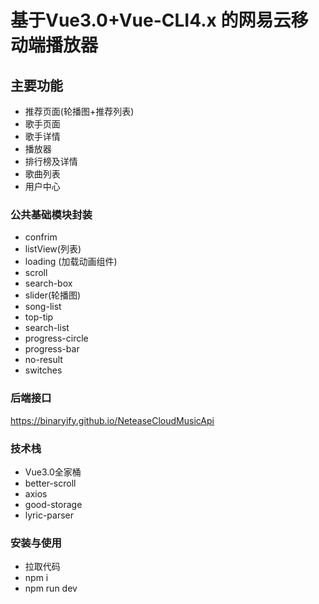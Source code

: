 # 基于Vue3.0+Vue-CLI4.x 的网易云移动端播放器

## 主要功能
- 推荐页面(轮播图+推荐列表)
- 歌手页面
- 歌手详情
- 播放器
- 排行榜及详情
- 歌曲列表
- 用户中心

### 公共基础模块封装
- confrim
- listView(列表)
- loading (加载动画组件)
- scroll
- search-box
- slider(轮播图)
- song-list
- top-tip
- search-list
- progress-circle
- progress-bar
- no-result
- switches

### 后端接口
https://binaryify.github.io/NeteaseCloudMusicApi

### 技术栈
- Vue3.0全家桶
- better-scroll
- axios
- good-storage
- lyric-parser

###  安装与使用
- 拉取代码
- npm i 
- npm run dev



